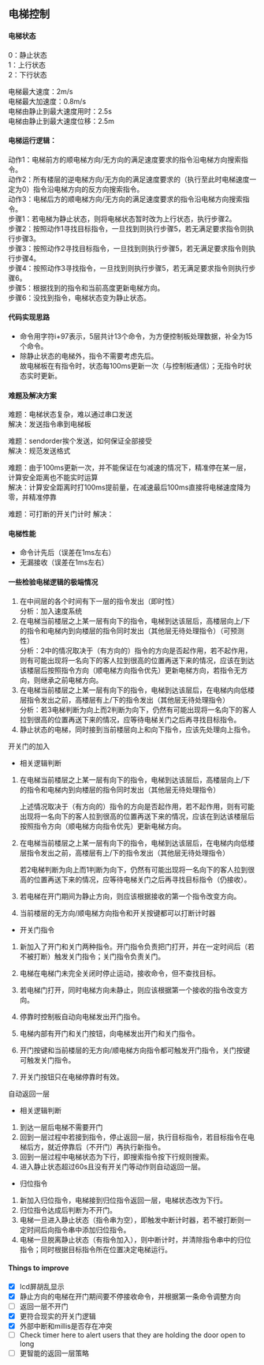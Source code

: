 电梯控制
----

#### 电梯状态  
0：静止状态  
1：上行状态  
2：下行状态 

电梯最大速度：2m/s  
电梯最大加速度：0.8m/s  
电梯由静止到最大速度用时：2.5s  
电梯由静止到最大速度位移：2.5m  

#### 电梯运行逻辑：  
动作1：电梯前方的顺电梯方向/无方向的满足速度要求的指令沿电梯方向搜索指令。  
动作2：所有楼层的逆电梯方向/无方向的满足速度要求的（执行至此时电梯速度一定为0）指令沿电梯方向的反方向搜索指令。  
动作3：电梯后方的顺电梯方向/无方向的满足速度要求的指令沿电梯方向搜索指令。  
步骤1：若电梯为静止状态，则将电梯状态暂时改为上行状态，执行步骤2。  
步骤2：按照动作1寻找目标指令，一旦找到则执行步骤5，若无满足要求指令则执行步骤3。  
步骤3：按照动作2寻找目标指令，一旦找到则执行步骤5，若无满足要求指令则执行步骤4。  
步骤4：按照动作3寻找指令，一旦找到则执行步骤5，若无满足要求指令则执行步骤6。  
步骤5：根据找到的指令和当前高度更新电梯方向。  
步骤6：没找到指令，电梯状态变为静止状态。  

#### 代码实现思路
- 命令用字符i+97表示，5层共计13个命令，为方便控制板处理数据，补全为15个命令。  
- 除静止状态的电梯外，指令不需要考虑先后。  
  故电梯板在有指令时，状态每100ms更新一次（与控制板通信）；无指令时状态实时更新。 


#### 难题及解决方案

难题：电梯状态复杂，难以通过串口发送  
解决：发送指令串到电梯板  

难题：sendorder挨个发送，如何保证全部接受  
解决：规范发送格式  

难题：由于100ms更新一次，并不能保证在匀减速的情况下，精准停在某一层，计算安全距离也不能实时运算  
解决：计算安全距离时打100ms提前量，在减速最后100ms直接将电梯速度降为零，并精准停靠  

难题：可打断的开关门计时
解决：  


#### 电梯性能  
- 命令计先后（误差在1ms左右）  
- 无漏接收（误差在1ms左右）   

#### 一些检验电梯逻辑的极端情况
1. 在中间层的各个时间有下一层的指令发出（即时性）  
分析：加入速度系统  
2. 在电梯当前楼层之上某一层有向下的指令，电梯到达该层后，高楼层向上/下的指令和电梯内到向楼层的指令同时发出（其他层无待处理指令）（可预测性）  
分析：2中的情况取决于（有方向的）指令的方向是否起作用，若不起作用，则有可能出现将一名向下的客人拉到很高的位置再送下来的情况，应该在到达该楼层后按照指令方向（顺电梯方向指令优先）更新电梯方向，若指令无方向，则继承之前电梯方向。  
3. 在电梯当前楼层之上某一层有向下的指令，电梯到达该层后，在电梯内向低楼层指令发出之前，高楼层有上/下的指令发出（其他层无待处理指令）  
分析：若3电梯判断为向上而2判断为向下，仍然有可能出现将一名向下的客人拉到很高的位置再送下来的情况，应等待电梯关门之后再寻找目标指令。  
4. 静止状态的电梯，同时接到当前楼层向上和向下指令，应该先处理向上指令。   


开关门的加入  
- 相关逻辑判断  

1. 在电梯当前楼层之上某一层有向下的指令，电梯到达该层后，高楼层向上/下的指令和电梯内到向楼层的指令同时发出（其他层无待处理指令）  

    上述情况取决于（有方向的）指令的方向是否起作用，若不起作用，则有可能出现将一名向下的客人拉到很高的位置再送下来的情况，应该在到达该楼层后按照指令方向（顺电梯方向指令优先）更新电梯方向。  

2. 在电梯当前楼层之上某一层有向下的指令，电梯到达该层后，在电梯内向低楼层指令发出之前，高楼层有上/下的指令发出（其他层无待处理指令）  

    若2电梯判断为向上而1判断为向下，仍然有可能出现将一名向下的客人拉到很高的位置再送下来的情况，应等待电梯关门之后再寻找目标指令（仍接收）。  

3. 若电梯在开门期间为静止方向，则应该根据接收的第一个指令改变方向。

4. 当前楼层的无方向/顺电梯方向指令和开关按键都可以打断计时器

- 开关门指令  

1. 新加入了开门和关门两种指令。开门指令负责把门打开，并在一定时间后（若不被打断）触发关门指令；关门指令负责关门。

2. 电梯在电梯门未完全关闭时停止运动，接收命令，但不查找目标。

3. 若电梯门打开，同时电梯方向未静止，则应该根据第一个接收的指令改变方向。

4. 停靠时控制板自动向电梯发出开门指令。

5. 电梯内部有开门和关门按钮，向电梯发出开门和关门指令。

6. 开门按键和当前楼层的无方向/顺电梯方向指令都可触发开门指令，关门按键可触发关门指令。

7. 开关门按钮只在电梯停靠时有效。  

自动返回一层  

- 相关逻辑判断  
1. 到达一层后电梯不需要开门  
2. 回到一层过程中若接到指令，停止返回一层，执行目标指令，若目标指令在电梯后方，就近停靠后（不开门）再执行新指令。  
3. 回到一层过程中电梯状态为下行，即搜索指令按下行规则搜索。  
4. 进入静止状态超过60s且没有开关门等动作则自动返回一层。
- 归位指令  
1. 新加入归位指令，电梯接到归位指令返回一层，电梯状态改为下行。  
2. 归位指令达成后判断为不开门。  
3. 电梯一旦进入静止状态（指令串为空），即触发中断计时器，若不被打断则一定时间后向指令串中添加归位指令。 
4. 电梯一旦脱离静止状态（有指令加入），则中断计时，并清除指令串中的归位指令；同时根据目标指令所在位置决定电梯运行。  


#### Things to improve
- [x] lcd屏胡乱显示
- [x] 静止方向的电梯在开门期间要不停接收命令，并根据第一条命令调整方向
- [ ] 返回一层不开门
- [x] 更符合现实的开关门逻辑
- [x] 外部中断和millis是否存在冲突
- [ ] Check timer here to alert users that they are holding the door open to long
- [ ] 更智能的返回一层策略
